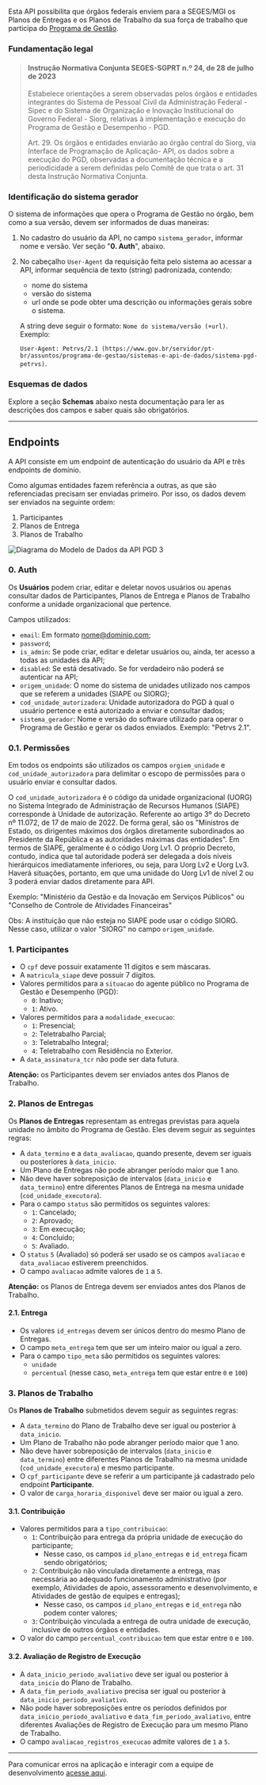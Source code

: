 Esta API possibilita que órgãos federais enviem  para a SEGES/MGI os
Planos de Entregas e os Planos de Trabalho da sua força de trabalho que
participa do
[Programa de Gestão](https://www.gov.br/servidor/pt-br/assuntos/programa-de-gestao).

### Fundamentação legal

> #### Instrução Normativa Conjunta SEGES-SGPRT n.º 24, de 28 de julho de 2023
>
> Estabelece orientações a serem observadas pelos órgãos e entidades
> integrantes do Sistema de Pessoal Civil da Administração Federal -
> Sipec e do Sistema de Organização e Inovação Institucional do Governo
> Federal - Siorg, relativas à implementação e execução do Programa de
> Gestão e Desempenho - PGD.
>
> Art. 29. Os órgãos e entidades enviarão ao órgão central do Siorg, via
> Interface de Programação de Aplicação- API, os dados sobre a execução
> do PGD, observadas a documentação técnica e a periodicidade a serem
> definidas pelo Comitê de que trata o art. 31 desta Instrução Normativa
> Conjunta.


### Identificação do sistema gerador

O sistema de informações que opera o Programa de Gestão no órgão, bem
como a sua versão, devem ser informados de duas maneiras:

1. No cadastro do usuário da API, no campo `sistema_gerador`, informar
   nome e versão. Ver seção "**0. Auth**", abaixo.
2. No cabeçalho `User-Agent` da requisição feita pelo sistema ao acessar
   a API, informar sequência de texto (string) padronizada, contendo:
   - nome do sistema
   - versão do sistema
   - url onde se pode obter uma descrição ou informações gerais sobre o
     sistema.

   A string deve seguir o formato: `Nome do sistema/versão (+url)`.
   Exemplo:

   `User-Agent: Petrvs/2.1 (https://www.gov.br/servidor/pt-br/assuntos/programa-de-gestao/sistemas-e-api-de-dados/sistema-pgd-petrvs)`.


### Esquemas de dados

Explore a seção **Schemas** abaixo nesta documentação para ler as
descrições dos campos e saber quais são obrigatórios.

-------


## Endpoints

A API consiste em um endpoint de autenticação do usuário da API e três
endpoints de domínio.

Como algumas entidades fazem referência a outras, as que são referenciadas
precisam ser enviadas primeiro. Por isso, os dados devem ser enviados
na seguinte ordem:

1. Participantes
2. Planos de Entrega
3. Planos de Trabalho

![Diagrama do Modelo de Dados da API PGD 3](https://raw.githubusercontent.com/gestaogovbr/api-pgd/main/docs/images/api-pgd-3-diagrama.svg)


### 0. Auth

Os **Usuários** podem criar, editar e deletar novos usuários ou apenas
consultar dados de Participantes, Planos de Entrega e Planos de Trabalho
conforme a unidade organizacional que pertence.

Campos utilizados:

* `email`: Em formato nome@dominio.com;
* `password`;
* `is_admin`: Se pode criar, editar e deletar usuários ou, ainda, ter
  acesso a todas as unidades da API;
* `disabled`: Se está desativado. Se for verdadeiro não poderá se autenticar
  na API;
* `origem_unidade`: O nome do sistema de unidades utilizado nos campos que
  se referem a unidades (SIAPE ou SIORG);
* `cod_unidade_autorizadora`: Unidade autorizadora do PGD à qual o usuário
  pertence e está autorizado a enviar e consultar dados;
* `sistema_gerador`: Nome e versão do software utilizado para operar o
  Programa de Gestão e gerar os dados enviados. Exemplo: "Petrvs 2.1".


### 0.1. Permissões

Em todos os endpoints são utilizados os campos `orgiem_unidade` e
`cod_unidade_autorizadora` para delimitar o escopo de permissões para o
usuário enviar e consultar dados.

O `cod_unidade_autorizadora` é o código da unidade organizacional (UORG) no
Sistema Integrado de Administração de Recursos Humanos (SIAPE)
corresponde à Unidade de autorização. Referente ao artigo 3º do Decreto
nº 11.072, de 17 de maio de 2022. De forma geral, são os "Ministros de
Estado, os dirigentes máximos dos órgãos diretamente subordinados ao
Presidente da República e as autoridades máximas das entidades". Em
termos de SIAPE, geralmente é o código Uorg Lv1. O próprio Decreto,
contudo, indica que tal autoridade poderá ser delegada a dois níveis
hierárquicos imediatamente inferiores, ou seja, para Uorg Lv2 e Uorg Lv3.
Haverá situações, portanto, em que uma unidade do Uorg Lv1 de nível 2 ou
3 poderá enviar dados diretamente para API.

Exemplo: "Ministério da Gestão e da Inovação em Serviços Públicos" ou
"Conselho de Controle de Atividades Financeiras"

Obs: A instituição que não esteja no SIAPE pode usar o código SIORG.
Nesse caso, utilizar o valor "SIORG" no campo `origem_unidade`.


### 1. Participantes

* O `cpf` deve possuir exatamente 11 dígitos e sem máscaras.
* A `matricula_siape` deve possuir 7 dígitos.
* Valores permitidos para a `situacao` do agente público no Programa de
  Gestão e Desempenho (PGD):
  * `0`: Inativo;
  * `1`: Ativo.
* Valores permitidos para a `modalidade_execucao`:
  * `1`: Presencial;
  * `2`: Teletrabalho Parcial;
  * `3`: Teletrabalho Integral;
  * `4`: Teletrabalho com Residência no Exterior.
* A `data_assinatura_tcr` não pode ser data futura.

**Atenção:** os Participantes devem ser enviados antes dos Planos de
Trabalho.


### 2. Planos de Entregas

Os **Planos de Entregas** representam as entregas previstas para aquela
unidade no âmbito do Programa de Gestão. Eles devem seguir as seguintes
regras:

* A `data_termino` e a `data_avaliacao`, quando presente, devem ser iguais
  ou posteriores à `data_inicio`.
* Um Plano de Entregas não pode abranger período maior que 1 ano.
* Não deve haver sobreposição de intervalos (`data_inicio` e
  `data_termino`) entre diferentes Planos de Entrega na mesma unidade
  (`cod_unidade_executora`).
* Para o campo `status` são permitidos os seguintes valores:
  * `1`: Cancelado;
  * `2`: Aprovado;
  * `3`: Em execução;
  * `4`: Concluído;
  * `5`: Avaliado.
* O `status` `5` (Avaliado) só poderá ser usado se os campos `avaliacao` e
  `data_avaliacao` estiverem preenchidos.
* O campo `avaliacao` admite valores de `1` a `5`.

**Atenção:** os Planos de Entrega devem ser enviados antes dos Planos de
Trabalho.


#### 2.1. Entrega

* Os valores `id_entregas` devem ser únicos dentro do mesmo Plano de Entregas.
* O campo `meta_entrega` tem que ser um inteiro maior ou igual a zero.
* Para o campo `tipo_meta` são permitidos os seguintes valores:
  * `unidade`
  * `percentual` (nesse caso, `meta_entrega` tem que estar entre `0` e `100`)


### 3. Planos de Trabalho

Os **Planos de Trabalho** submetidos devem seguir as seguintes regras:
* A `data_termino` do Plano de Trabalho deve ser igual ou posterior à
  `data_inicio`.
* Um Plano de Trabalho não pode abranger período maior que 1 ano.
* Não deve haver sobreposição de intervalos (`data_inicio` e
  `data_termino`) entre diferentes Planos de Trabalho na mesma
  unidade (`cod_unidade_executora`) e mesmo participante.
* O `cpf_participante` deve se referir a um participante já cadastrado
  pelo endpoint **Participante**.
* O valor de `carga_horaria_disponivel` deve ser maior ou igual a zero.


#### 3.1. Contribuição

* Valores permitidos para a `tipo_contribuicao`:
  * `1`: Contribuição para entrega da própria unidade de execução do
    participante;
    * Nesse caso, os campos `id_plano_entregas` e `id_entrega` ficam sendo
      obrigatórios;
  * `2`: Contribuição não vinculada diretamente a entrega, mas necessária
    ao adequado funcionamento administrativo (por exemplo, Atividades de
    apoio, assessoramento e desenvolvimento, e Atividades de gestão de
    equipes e entregas);
    * Nesse caso, os campos `id_plano_entregas` e `id_entrega` não podem
      conter valores;
  * `3`: Contribuição vinculada a entrega de outra unidade de execução,
    inclusive de outros órgãos e entidades.
* O valor do campo `percentual_contribuicao` tem que estar entre `0` e `100`.


#### 3.2. Avaliação de Registro de Execução

* A `data_inicio_periodo_avaliativo` deve ser igual ou posterior à
  `data_inicio` do Plano de Trabalho.
* A `data_fim_periodo_avaliativo` precisa ser igual ou posterior à
  `data_inicio_periodo_avaliativo`.
* Não pode haver sobreposições entre os períodos definidos por
  `data_inicio_periodo_avaliativo` e `data_fim_periodo_avaliativo`,
  entre diferentes Avaliações de Registro de Execução para um mesmo
  Plano de Trabalho.
* O campo `avaliacao_registros_execucao` admite valores de `1` a `5`.


-------

Para comunicar erros na aplicação e interagir com a equipe de
desenvolvimento
[acesse aqui](https://github.com/gestaogovbr/api-pgd/issues).
